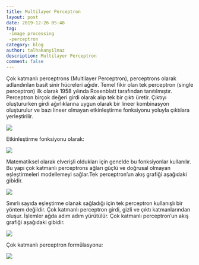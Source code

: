 ```yaml
---
title: Multilayer Perceptron
layout: post
date: 2019-12-26 05:48
tag:
 -image processing
 -perceptron
category: blog
author: talhakanyilmaz
description: Multilayer Perceptron
comment: false
---
```


Çok katmanlı perceptrons (Multilayer Perceptron), perceptrons olarak adlandırılan basit sinir hücreleri ağıdır. Temel fikir olan tek perceptron (single perceptron) ilk olarak 1958 yılında Rosenblatt tarafından tanıtılmıştır. Perceptron birçok değeri girdi olarak alıp tek bir çıktı üretir. Çıktıyı oluştururken girdi ağırlıklarına uygun olarak bir lineer kombinasyon oluşturulur ve bazı lineer olmayan etkinleştirme fonksiyonu yoluyla çıktılara yerleştirilir.

![](https://erdincuzun.com/wp-content/uploads/2017/2016/neural_network/percepton.png)

  

Etkinleştirme fonksiyonu olarak:

![](https://erdincuzun.com/wp-content/uploads/2017/2016/neural_network/percepton_01.png)

Matematiksel olarak elverişli oldukları için genelde bu fonksiyonlar kullanılır. Bu yapı çok katmanlı perceptrons ağları güçlü ve doğrusal olmayan eşleştirmeleri modellemeyi sağlar.Tek perceptron’un akış grafiği aşağıdaki gibidir.

![](https://erdincuzun.com/wp-content/uploads/2017/2016/neural_network/percepton_02.png)

Sınırlı sayıda eşleştirme olanak sağladığı için tek perceptron kullanışlı bir yöntem değildir. Çok katmanlı perceptron girdi, gizli ve çıktı katmanlarından oluşur. İşlemler ağda adım adım yürütülür. Çok katmanlı perceptron’un akış grafiği aşağıdaki gibidir.

![](https://erdincuzun.com/wp-content/uploads/2017/2016/neural_network/percepton_03.png)

Çok katmanlı perceptron formülasyonu:

![](https://erdincuzun.com/wp-content/uploads/2017/2016/neural_network/percepton_04.png)

